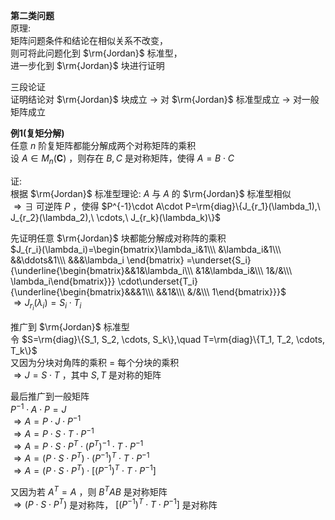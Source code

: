 **第二类问题**  
原理:  
矩阵问题条件和结论在相似关系不改变，  
则可将此问题化到 $\rm{Jordan}$ 标准型，  
进一步化到 $\rm{Jordan}$ 块进行证明  
  
三段论证  
证明结论对 $\rm{Jordan}$ 块成立 $\to$ 对 $\rm{Jordan}$ 标准型成立 $\to$ 对一般矩阵成立  
  
**例1(复矩分解)**  
任意 $n$ 阶复矩阵都能分解成两个对称矩阵的乘积  
设 $A\in M_n(\mathbf{C})$ ，则存在 $B,C$ 是对称矩阵，使得 $A=B\cdot C$  
  
证:  
根据 $\rm{Jordan}$ 标准型理论:  $A$ 与 $A$ 的 $\rm{Jordan}$ 标准型相似  
 $\Rightarrow\exists$ 可逆阵 $P$ ，使得 $P^{-1}\cdot A\cdot P=\rm{diag}\{J_{r_1}(\lambda_1),\ J_{r_2}(\lambda_2),\ \cdots,\ J_{r_k}(\lambda_k)\}$  
  
先证明任意 $\rm{Jordan}$ 块都能分解成对称阵的乘积  
 $J_{r_i}(\lambda_i)=\begin{bmatrix}\lambda_i&1\\\ &\lambda_i&1\\\ &&\ddots&1\\\ &&&\lambda_i \end{bmatrix}  
=\underset{S_i}{\underline{\begin{bmatrix}&&1&\lambda_i\\\ &1&\lambda_i&\\\ 1&/&\\\ \lambda_i\end{bmatrix}}}  
\cdot\underset{T_i}{\underline{\begin{bmatrix}&&&1\\\ &&1&\\\ &/&\\\ 1\end{bmatrix}}}$  
 $\Rightarrow J_{r_i}(\lambda_i)=S_i\cdot T_i$  
  
推广到 $\rm{Jordan}$ 标准型  
令 $S=\rm{diag}\{S_1, S_2, \cdots, S_k\},\quad T=\rm{diag}\{T_1, T_2, \cdots, T_k\}$  
又因为分块对角阵的乘积 $=$ 每个分块的乘积  
 $\Rightarrow J=S\cdot T$ ，其中 $S,T$ 是对称的矩阵  
  
最后推广到一般矩阵  
 $P^{-1}\cdot A\cdot P=J$  
 $\Rightarrow A=P\cdot J\cdot P^{-1}$  
 $\Rightarrow A=P\cdot S\cdot T\cdot P^{-1}$  
 $\Rightarrow A=P\cdot S\cdot P^T\cdot (P^T)^{-1}\cdot T\cdot P^{-1}$  
 $\Rightarrow A=(P\cdot S\cdot P^T)\cdot (P^{-1})^T\cdot T\cdot P^{-1}$  
 $\Rightarrow A=(P\cdot S\cdot P^T)\cdot [(P^{-1})^T\cdot T\cdot P^{-1}]$  
  
又因为若 $A^T=A$ ，则 $B^TAB$ 是对称矩阵  
 $\Rightarrow (P\cdot S\cdot P^T)$ 是对称阵， $[(P^{-1})^T\cdot T\cdot P^{-1}]$ 是对称阵  
